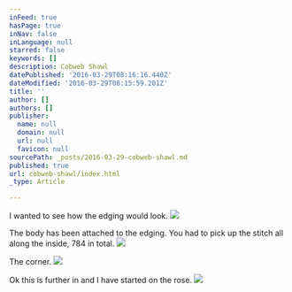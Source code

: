 ```yaml
---
inFeed: true
hasPage: true
inNav: false
inLanguage: null
starred: false
keywords: []
description: Cobweb Shawl
datePublished: '2016-03-29T08:16:16.440Z'
dateModified: '2016-03-29T08:15:59.201Z'
title: ''
author: []
authors: []
publisher:
  name: null
  domain: null
  url: null
  favicon: null
sourcePath: _posts/2016-03-29-cobweb-shawl.md
published: true
url: cobweb-shawl/index.html
_type: Article

---
```

I wanted to see how the edging would look.
![](https://the-grid-user-content.s3-us-west-2.amazonaws.com/61192f07-15a2-43e3-b3c7-2a6529277273.jpg)

The body has been attached to the edging. You had to pick up the stitch all along the inside, 784 in total.
![](https://the-grid-user-content.s3-us-west-2.amazonaws.com/55d6e4e8-4087-4bc7-a7e1-b0d7c6f0d76a.jpg)

The corner. ![](https://the-grid-user-content.s3-us-west-2.amazonaws.com/8658fc2d-716f-4e37-9735-f6e9bc5d1bd8.jpg)

Ok this is further in and I have started on the rose. ![](https://the-grid-user-content.s3-us-west-2.amazonaws.com/21fd729c-49d9-4f64-a365-36023bc81877.jpg)